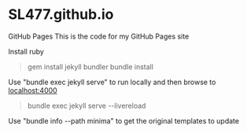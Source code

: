 # SL477.github.io

GitHub Pages
This is the code for my GitHub Pages site

Install ruby

> gem install jekyll bundler
> bundle install

Use "bundle exec jekyll serve" to run locally and then browse to [localhost:4000](http://localhost:4000/)

> bundle exec jekyll serve --livereload

Use "bundle info --path minima" to get the original templates to update
